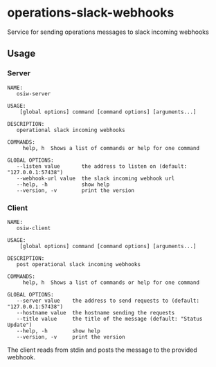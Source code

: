 # operations-slack-webhooks
Service for sending operations messages to slack incoming webhooks

## Usage
### Server
```
NAME:
   osiw-server

USAGE:
    [global options] command [command options] [arguments...]

DESCRIPTION:
   operational slack incoming webhooks

COMMANDS:
     help, h  Shows a list of commands or help for one command

GLOBAL OPTIONS:
   --listen value       the address to listen on (default: "127.0.0.1:57438")
   --webhook-url value  the slack incoming webhook url
   --help, -h           show help
   --version, -v        print the version
```

### Client
```
NAME:
   osiw-client

USAGE:
    [global options] command [command options] [arguments...]

DESCRIPTION:
   post operational slack incoming webhooks

COMMANDS:
     help, h  Shows a list of commands or help for one command

GLOBAL OPTIONS:
   --server value    the address to send requests to (default: "127.0.0.1:57438")
   --hostname value  the hostname sending the requests
   --title value     the title of the message (default: "Status Update")
   --help, -h        show help
   --version, -v     print the version
```

The client reads from stdin and posts the message to the provided
webhook.
